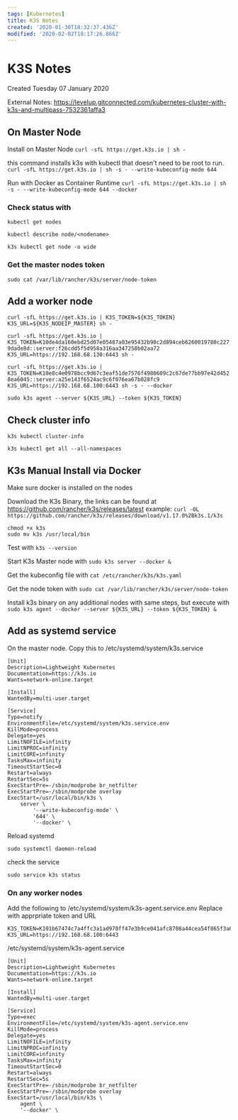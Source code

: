 ```yaml
---
tags: [Kubernetes]
title: K3S Notes
created: '2020-01-30T18:32:37.436Z'
modified: '2020-02-02T18:17:26.866Z'
---
```


# K3S Notes

Created Tuesday 07 January 2020

External Notes:
https://levelup.gitconnected.com/kubernetes-cluster-with-k3s-and-multipass-7532361affa3

## On Master Node
Install on Master Node
`curl -sfL https://get.k3s.io | sh -`

this command installs k3s with kubectl that doesn't need to be root to run. 
`curl -sfL https://get.k3s.io | sh -s - --write-kubeconfig-mode 644`

Run with Docker as Container Runtime
`curl -sfL https://get.k3s.io | sh -s - --write-kubeconfig-mode 644 --docker`

### Check status with 
`kubectl get nodes`

`kubectl describe node/<nodename>`

`k3s kubectl get node -o wide`

### Get the master nodes token

`sudo cat /var/lib/rancher/k3s/server/node-token`

## Add a worker node
`curl -sfL https://get.k3s.io | K3S_TOKEN=${K3S_TOKEN} K3S_URL=${K3S_NODEIP_MASTER} sh -`

`curl -sfL https://get.k3s.io | K3S_TOKEN=K10de4da160ebd25d07e05487a03e95432b90c2d894ceb6260019780c2279dade8d::server:f26cdd5f5d958a316aa347258b02aa72 K3S_URL=https://192.168.68.130:6443 sh -`

`curl -sfL https://get.k3s.io | K3S_TOKEN=K10e8c4e0978bcc9d67c3eaf51de7576f4980609c2c67de77bb97e42d4528ea6045::server:a25e143f6524ac9c6f076ea67b028fc9 K3S_URL=https://192.168.68.100:6443 sh -s - --docker`

`sudo k3s agent --server ${K3S_URL} --token ${K3S_TOKEN}`

## Check cluster info
`k3s kubectl cluster-info`

`k3s kubectl get all --all-namespaces`



## K3s Manual Install via Docker
Make sure docker is installed on the nodes

Download the K3s Binary, the links can be found at https://github.com/rancher/k3s/releases/latest
example:
`curl -OL https://github.com/rancher/k3s/releases/download/v1.17.0%2Bk3s.1/k3s`

```
chmod +x k3s 
sudo mv k3s /usr/local/bin
```

Test with 
`k3s --version`

Start K3s Master node with
`sudo k3s server --docker &`

Get the kubeconfig file with
`cat /etc/rancher/k3s/k3s.yaml`

Get the node token with
`sudo cat /var/lib/rancher/k3s/server/node-token`

Install k3s binary on any additional nodes with same steps, but execute with
`sudo k3s agent --docker --server ${K3S_URL} --token ${K3S_TOKEN} &`


## Add as systemd service

On the master node.
Copy this to /etc/systemd/system/k3s.service

```
[Unit]
Description=Lightweight Kubernetes
Documentation=https://k3s.io
Wants=network-online.target

[Install]
WantedBy=multi-user.target

[Service]
Type=notify
EnvironmentFile=/etc/systemd/system/k3s.service.env
KillMode=process
Delegate=yes
LimitNOFILE=infinity
LimitNPROC=infinity
LimitCORE=infinity
TasksMax=infinity
TimeoutStartSec=0
Restart=always
RestartSec=5s
ExecStartPre=-/sbin/modprobe br_netfilter
ExecStartPre=-/sbin/modprobe overlay
ExecStart=/usr/local/bin/k3s \
	server \
		'--write-kubeconfig-mode' \
		'644' \
		'--docker' \
```

Reload systemd

`sudo systemctl daemon-reload`

check the service

`sudo service k3s status`


### On any worker nodes

Add the following to /etc/systemd/system/k3s-agent.service.env 
Replace with apprpriate token and URL

```
K3S_TOKEN=K101b67474c7a4ffc3a1ad970ff47e3b9ce041afc8708a44cea54f865f3a6b28e52::server:3f88109869142782e1ee156cccf84d5c
K3S_URL=https://192.168.68.100:6443
```

/etc/systemd/system/k3s-agent.service
```
[Unit]
Description=Lightweight Kubernetes
Documentation=https://k3s.io
Wants=network-online.target

[Install]
WantedBy=multi-user.target

[Service]
Type=exec
EnvironmentFile=/etc/systemd/system/k3s-agent.service.env
KillMode=process
Delegate=yes
LimitNOFILE=infinity
LimitNPROC=infinity
LimitCORE=infinity
TasksMax=infinity
TimeoutStartSec=0
Restart=always
RestartSec=5s
ExecStartPre=-/sbin/modprobe br_netfilter
ExecStartPre=-/sbin/modprobe overlay
ExecStart=/usr/local/bin/k3s \
	agent \
	'--docker' \
```




